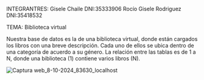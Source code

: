 INTEGRANTRES: Gisele Chaile DNI:35333906
            Rocío Gisele Rodriguez DNI:35418532

TEMA: Biblioteca virtual

Nuestra base de datos es la de una biblioteca virtual, donde están cargados los libros con una breve descripción. Cada uno de ellos se ubica dentro de una categoría de acuerdo a su género.
La relación entre las tablas es de 1 a N, donde una biblioteca (1) contiene varios libros (N).



![Captura web_8-10-2024_83630_localhost](https://github.com/user-attachments/assets/744bbee3-b9f0-4a25-a597-77ad486fa2b7)
